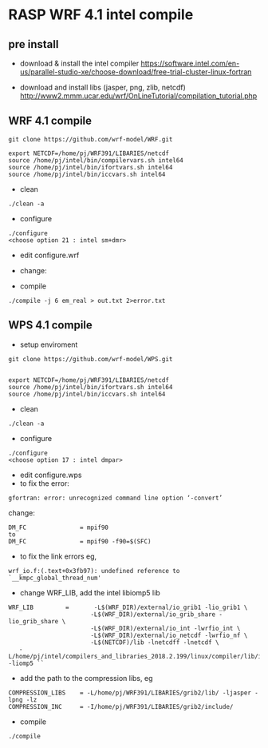 # RASP WRF 4.1 intel compile

## pre install
- download & install the intel compiler
https://software.intel.com/en-us/parallel-studio-xe/choose-download/free-trial-cluster-linux-fortran

- download and install libs (jasper, png, zlib, netcdf)
 http://www2.mmm.ucar.edu/wrf/OnLineTutorial/compilation_tutorial.php

## WRF 4.1 compile


```
git clone https://github.com/wrf-model/WRF.git

export NETCDF=/home/pj/WRF391/LIBARIES/netcdf
source /home/pj/intel/bin/compilervars.sh intel64 
source /home/pj/intel/bin/ifortvars.sh intel64 
source /home/pj/intel/bin/iccvars.sh intel64
```

- clean
 ```
 ./clean -a
 ```
 
 - configure
 ```
 ./configure
 <choose option 21 : intel sm+dmr>
```

 - edit configure.wrf
  -  change:
  
  
 - compile  
```  
./compile -j 6 em_real > out.txt 2>error.txt
```

## WPS 4.1 compile

- setup enviroment

```
git clone https://github.com/wrf-model/WPS.git


export NETCDF=/home/pj/WRF391/LIBARIES/netcdf
source /home/pj/intel/bin/ifortvars.sh intel64 
source /home/pj/intel/bin/iccvars.sh intel64
```

- clean
 ```
 ./clean -a
 ```
 
 - configure
 ```
 ./configure
 <choose option 17 : intel dmpar>
```
 - edit configure.wps
  -  to fix the error:
  ```
  gfortran: error: unrecognized command line option ‘-convert’
  ```
  change:
 ```
 DM_FC               = mpif90 
 to
 DM_FC               = mpif90 -f90=$(SFC)
 
 ```
 - to fix the link errors eg,
 ```
 wrf_io.f:(.text+0x3fb97): undefined reference to `__kmpc_global_thread_num'
```
 
 - change WRF_LIB, add the intel libiomp5 lib 
 ```
 WRF_LIB         =       -L$(WRF_DIR)/external/io_grib1 -lio_grib1 \
                        -L$(WRF_DIR)/external/io_grib_share -lio_grib_share \
                        -L$(WRF_DIR)/external/io_int -lwrfio_int \
                        -L$(WRF_DIR)/external/io_netcdf -lwrfio_nf \
                        -L$(NETCDF)/lib -lnetcdff -lnetcdf \
	-L/home/pj/intel/compilers_and_libraries_2018.2.199/linux/compiler/lib/intel64_lin -liomp5 ``

 ```
 
 - add the path to the compression libs, eg
 ```
COMPRESSION_LIBS    = -L/home/pj/WRF391/LIBARIES/grib2/lib/ -ljasper -lpng -lz
COMPRESSION_INC     = -I/home/pj/WRF391/LIBARIES/grib2/include/ 
 ```
 
 - compile
 ```
 ./compile
 ```

 
 
